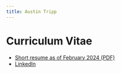 ```yaml
---
title: Austin Tripp
---
```

# Curriculum Vitae
- [Short resume as of February 2024 (PDF)](/files/austin-cv-website.pdf)
- [LinkedIn](https://www.linkedin.com/in/austin-tripp)
